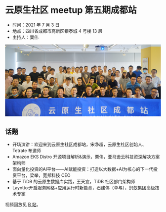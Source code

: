 # 云原生社区 meetup 第五期成都站

- 时间：2021 年 7 月 3 日
- 地点：四川省成都市高新区银泰城 4 号楼 13 层
- 主持人：粟伟

![云原生社区 meetup 第五期成都站合影](cloud-native-chengdu.jpg)

## 话题

- 开场演讲：欢迎来到云原生社区成都站，宋净超，云原生社区创始人、Tetrate 布道师
- Amazon EKS Distro 开源项目解析&演示，粟伟，亚马逊云科技资深解决方案架构师
- 面向量化投资的AI平台——AI赋能投资：打造以大数据+AI为核心的下一代投资平台，梁举，宽邦科技 CEO
- 基于 TiDB 的云原生数据库实践，王天宜，TiDB 社区部门架构师
- Layotto:开启服务网格+应用运行时新篇章，石建伟（卓与），蚂蚁集团高级技术专家

视频回放见 [B 站](https://space.bilibili.com/515485124/channel/detail?cid=189955)。